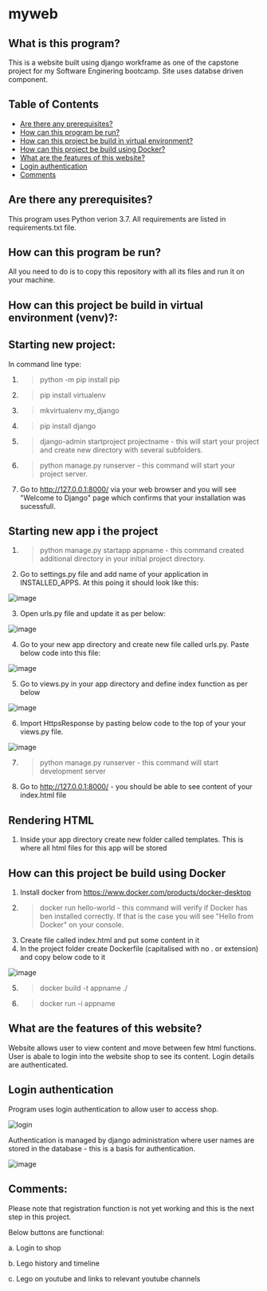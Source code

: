 # myweb

## What is this program?

This is a website built using django workframe as one of the capstone project for my Software Enginering bootcamp. Site uses databse driven component.

## Table of Contents

- [Are there any prerequisites?](#are-there-any-prerequisites?)
- [How can this program be run?](#how-can-this-program-be-run?)
- [How can this project be build in virtual environment?](#how-can-this-project-be-build-in-virtual-environment?)
- [How can this project be build using Docker?](#how-can-this-project-be-build-using-docker?)
- [What are the features of this website?](what-are-the-features-of-this-website?)
- [Login authentication](#login-authentication)
- [Comments](#comments)

## Are there any prerequisites?

This program uses Python verion 3.7.
All requirements are listed in requirements.txt file.

## How can this program be run?
All you need to do is to copy this repository with all its files and run it on your machine.

## How can this project be build in virtual environment (venv)?:
## Starting new project:
In command line type:
1. > python -m pip install pip
2. > pip install virtualenv
3. > mkvirtualenv my_django
4. >pip install django
5. >django-admin startproject projectname - this will start your project and create new directory with several subfolders.
6. >python manage.py runserver - this command will start your project server.
7.  Go to http://127.0.0.1:8000/ via your web browser and you will see "Welcome to Django" page which confirms that your installation was sucessfull.

## Starting new app i the project
1. >python manage.py startapp appname - this command created additional directory in your initial project directory. 

2. Go to settings.py file and add name of your application in INSTALLED_APPS. At this poing it should look like this:

![image](https://user-images.githubusercontent.com/118485184/236036168-cc3e087f-429f-42c6-8393-8ae46f566cbe.png)

3. Open urls.py file and update it as per below:

![image](https://user-images.githubusercontent.com/118485184/236036557-a9794e1e-0b6d-4631-8c88-e860d029128b.png)

4. Go to your new app directory and create new file called urls.py. Paste below code into this file:

![image](https://user-images.githubusercontent.com/118485184/236037242-468f909c-36a0-414c-a53a-0ad6c1beeed7.png)

5. Go to views.py in your app directory and define index function as per below

![image](https://user-images.githubusercontent.com/118485184/236042044-afd35bf0-035f-45d5-a764-99451a1bd2c4.png)

6. Import HttpsResponse by pasting below code to the top of your your views.py file.

![image](https://user-images.githubusercontent.com/118485184/236038911-48b31cd1-6786-488e-aa7d-d874e898182d.png)

7. >python manage.py runserver - this command will start development server

8. Go to http://127.0.0.1:8000/ - you should be able to see content of your index.html file

## Rendering HTML
1. Inside your app directory create new folder called templates. This is where all html files for this app will be stored

## How can this project be build using Docker
1. Install docker from https://www.docker.com/products/docker-desktop
2. >docker run hello-world  - this command will verify if Docker has ben installed correctly. If that is the case you will see "Hello from Docker" on your console.
3. Create file called index.html and put some content in it
4. In the project folder create Dockerfile (capitalised with no . or extension) and copy below code to it

  ![image](https://user-images.githubusercontent.com/118485184/236043530-d171251e-fbdc-4816-81cd-44e18704bd09.png)

5. >docker build -t appname ./
6. >docker run -i appname

## What are the features of this website?
Website allows user to view content and move between few html functions. User is abale to login into the website shop to see its content. Login details are authenticated.

## Login authentication
Program uses login authentication to allow user to access shop.

![login](https://user-images.githubusercontent.com/118485184/236028132-e7f3dc55-b326-4bff-99fb-7d6ad4d6ab09.gif)

Authentication is managed by django administration where user names are stored in the database - this is a basis for authentication.

![image](https://user-images.githubusercontent.com/118485184/236030050-84c4f053-8ddb-47de-b8be-2931139ac419.png)

## Comments:
Please note that registration function is not yet working and this is the next step in this project.

Below buttons are functional:

a. Login to shop

b. Lego history and timeline

c. Lego on youtube and links to relevant youtube channels
